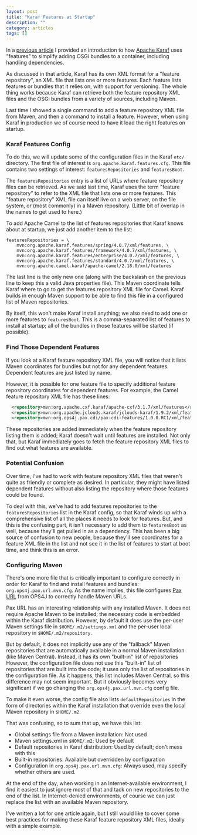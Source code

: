 ```yaml
---
layout: post
title: "Karaf Features at Startup"
description: ""
category: articles
tags: []
---
```


In a [previous article][1] I provided an introduction to how [Apache Karaf][2]
uses "features" to simplify adding OSGi bundles to a container, including
handling dependencies.

[1]:https://dzone.com/articles/apache-karaf-features-for-osgi-deployment
[2]:http://karaf.apache.org/

As discussed in that article, Karaf has its own XML format for a "feature
repository", an XML file that lists one or more features. Each feature
lists features or bundles that it relies on, with support for versioning.
The whole thing works because Karaf can retrieve both the feature repository
XML files and the OSGi bundles from a variety of sources, including Maven.

Last time I showed a single command to add a feature repository XML file
from Maven, and then a command to install a feature. However, when using
Karaf in production we of course need to have it load the right features
on startup.

### Karaf Features Config

To do this, we will update some of the configuration files in the Karaf
`etc/` directory. The first file of interest is `org.apache.karaf.features.cfg`.
This file contains two settings of interest: `featuresRepositories` and
`featuresBoot`.

The `featuresRepositories` entry is a list of URLs where feature repository
files can be retrieved. As we said last time, Karaf uses the term "feature
repository" to refer to the XML file that lists one or more features. This
"feature repository" XML file can itself live on a web server, on the file
system, or (most commonly) in a Maven repository. (Little bit of overlap
in the names to get used to here.)

To add Apache Camel to the list of features repositories that Karaf knows
about at startup, we just add another item to the list:

```
featuresRepositories = \
    mvn:org.apache.karaf.features/spring/4.0.7/xml/features, \
    mvn:org.apache.karaf.features/framework/4.0.7/xml/features, \
    mvn:org.apache.karaf.features/enterprise/4.0.7/xml/features, \
    mvn:org.apache.karaf.features/standard/4.0.7/xml/features, \
    mvn:org.apache.camel.karaf/apache-camel/2.18.0/xml/features
```

The last line is the only new one (along with the backslash on the previous
line to keep this a valid Java properties file). This Maven coordinate
tells Karaf where to go to get the features repository XML file for Camel.
Karaf builds in enough Maven support to be able to find this file in a
configured list of Maven repositories.

By itself, this won't make Karaf install anything; we also need to add
one or more features to `featuresBoot`. This is a comma-separated list
of features to install at startup; all of the bundles in those features
will be started (if possible).

### Find Those Dependent Features

If you look at a Karaf feature repository XML file, you will notice that
it lists Maven coordinates for bundles but not for any dependent features.
Dependent features are just listed by name. 

However, it is possible for one feature file to specify additional
feature repository coordinates for dependent features. For example, the
Camel feature repository XML file has these lines:

```xml
  <repository>mvn:org.apache.cxf.karaf/apache-cxf/3.1.7/xml/features</repository>
  <repository>mvn:org.apache.jclouds.karaf/jclouds-karaf/1.9.2/xml/features</repository>
  <repository>mvn:org.ops4j.pax.cdi/pax-cdi-features/1.0.0.RC1/xml/features</repository>
```

These repositories are added immediately when the feature repository listing
them is added; Karaf doesn't wait until features are installed. Not only that, but
Karaf immediately goes to fetch the feature repository XML files to find out what
features are available.

### Potential Confusion

Over time, I've had to work with feature repository XML files that weren't quite as
friendly or complete as desired. In particular, they might have listed dependent
features without also listing the repository where those features could be found.

To deal with this, we've had to add features repositories to the `featuresRepositories`
list in the Karaf config, so that Karaf winds up with a comprehensive list of all
the places it needs to look for features. But, and this is the confusing part, it
isn't necessary to add them to `featuresBoot` as well, because they'll get pulled
in as a dependency. This has been a big source of confusion to new people, because
they'll see coordinates for a feature XML file in the list and not see it in the
list of features to start at boot time, and think this is an error.

### Configuring Maven

There's one more file that is critically important to configure correctly in order
for Karaf to find and install features and bundles: `org.ops4j.pax.url.mvn.cfg`.
As the name implies, this file configures [Pax URL][3] from OPS4J to correctly
handle Maven URLs.

[3]:https://ops4j1.jira.com/wiki/display/paxurl/Pax+URL

Pax URL has an interesting relationship with any installed Maven. It does not
require Apache Maven to be installed; the necessary code is embedded within the
Karaf distribution. However, by default it does use the per-user Maven settings
file in `$HOME/.m2/settings.xml` and the per-user local repository in
`$HOME/.m2/repository`. 

But by default, it does not implicitly use any of the "fallback" Maven
repositories that are automatically available in a normal Maven installation
(like Maven Central). Instead, it has its own "built-in" list of repositories
However, the configuration file does not use this "built-in" list of
repositories that are built into the code; it uses only the list of
repositories in the configuration file. As it happens, this list includes Maven
Central, so this difference may not seem important. But it obviously becomes
very significant if we go changing the `org.ops4j.pax.url.mvn.cfg` config file.

To make it even worse, the config file also lists `defaultRepositories` in the
form of directories within the Karaf installation that override even the local
Maven repository in `$HOME/.m2`.

That was confusing, so to sum that up, we have this list:

* Global settings file from a Maven installation: Not used
* Maven settings.xml in `$HOME/.m2`: Used by default
* Default repositories in Karaf distribution: Used by default; don't mess with this
* Built-in repositories: Available but overridden by configuration
* Configuration in `org.ops4j.pax.url.mvn.cfg`: Always used, may specify whether
  others are used.

At the end of the day, when working in an Internet-available environment, I find
it easiest to just ignore most of that and tack on new repositories to the end
of the list. In Internet-denied environments, of course we can just replace the
list with an available Maven repository.

I've written a lot for one article again, but I still would like to cover some
best practices for making these Karaf feature repository XML files, ideally with
a simple example.

